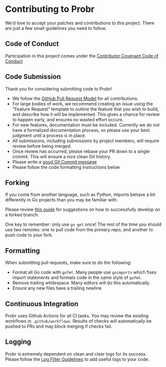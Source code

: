 # Contributing to Probr

We'd love to accept your patches and contributions to this project. There are just a few small guidelines you need to follow.

## Code of Conduct

Participation in this project comes under the [Contributor Covenant Code of Conduct](./CODE_OF_CONDUCT.md)

## Code Submission

Thank you for considering submitting code to Probr!

- We follow the [GitHub Pull Request Model](https://help.github.com/articles/about-pull-requests/) for all contributions.
- For large bodies of work, we recommend creating an issue using the "Feature Request" template to outline the feature that you wish to build, and describe how it will be implemented. This gives a chance for review to happen early, and ensures no wasted effort occurs.
- For new features, documentation must be included. Currently we do not have a formalized documentation process, so please use your best judgment until a process is in place.
- All submissions, including submissions by project members, will require review before being merged.
- Once review has occurred, please rebase your PR down to a single commit. This will ensure a nice clean Git history.
- Please write a [good Git Commit message](https://chris.beams.io/posts/git-commit/)
- Please follow the code formatting instructions below

## Forking

If you come from another language, such as Python, imports behave a bit differently in Go projects than you may be familiar with.

Please review [this guide](https://blog.sgmansfield.com/2016/06/working-with-forks-in-go/) for suggestions on how to successfully develop on a forked branch.

One key to remember: only use `go get` once! The rest of the time you should use two remotes: one to pull code from the primary repo, and another to push code to your fork.

## Formatting

When submitting pull requests, make sure to do the following:

- Format all Go code with `gofmt`. Many people use `goimports` which fixes import statements and formats code in the same style of `gofmt`.
- Remove trailing whitespace. Many editors will do this automatically.
- Ensure any new files have a trailing newline

## Continuous Integration

Probr uses Github Actions for all CI tasks. You may review the existing workflows in `.github/workflows`. Results of checks will automatically be pushed to PRs and may block merging if checks fail.

## Logging

Probr is extremely dependent on clean and clear logs for its success. Please follow the [Log Filter Guidelines](internal/config/README.md) to add useful logs to your code.
